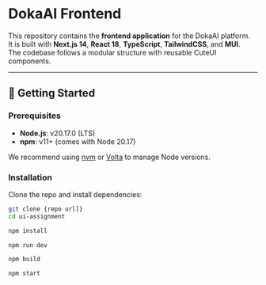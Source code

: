 # DokaAI Frontend

This repository contains the **frontend application** for the DokaAI platform.  
It is built with **Next.js 14**, **React 18**, **TypeScript**, **TailwindCSS**, and **MUI**.  
The codebase follows a modular structure with reusable CuteUI components.

---

## 🚀 Getting Started

### Prerequisites
- **Node.js**: v20.17.0 (LTS)  
- **npm**: v11+ (comes with Node 20.17)  

We recommend using [nvm](https://github.com/nvm-sh/nvm) or [Volta](https://volta.sh) to manage Node versions.

### Installation
Clone the repo and install dependencies:

```bash
git clone {repo url]}
cd ui-assignment

npm install

npm run dev

npm build

npm start
```


